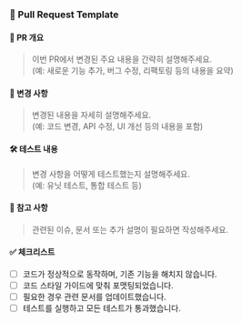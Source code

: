 ### 📌 Pull Request Template

#### 🎯 PR 개요
> 이번 PR에서 변경된 주요 내용을 간략히 설명해주세요.  
> (예: 새로운 기능 추가, 버그 수정, 리팩토링 등의 내용을 요약)

#### 📑 변경 사항
> 변경된 내용을 자세히 설명해주세요.  
> (예: 코드 변경, API 수정, UI 개선 등의 내용을 포함)

#### 🛠 테스트 내용
> 변경 사항을 어떻게 테스트했는지 설명해주세요.  
> (예: 유닛 테스트, 통합 테스트 등)

#### 📝 참고 사항
> 관련된 이슈, 문서 또는 추가 설명이 필요하면 작성해주세요.

#### ✅ 체크리스트
- [ ] 코드가 정상적으로 동작하며, 기존 기능을 해치지 않습니다.
- [ ] 코드 스타일 가이드에 맞춰 포맷팅되었습니다.
- [ ] 필요한 경우 관련 문서를 업데이트했습니다.
- [ ] 테스트를 실행하고 모든 테스트가 통과했습니다.
